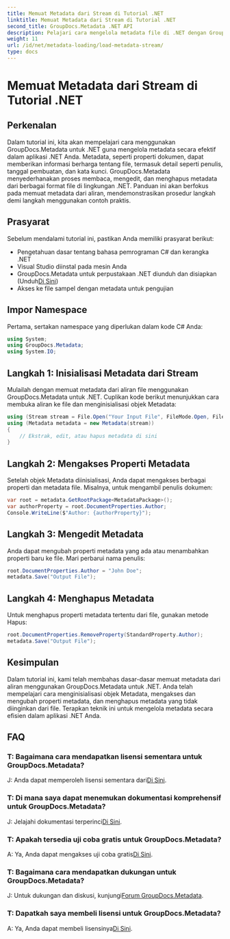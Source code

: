 ```yaml
---
title: Memuat Metadata dari Stream di Tutorial .NET
linktitle: Memuat Metadata dari Stream di Tutorial .NET
second_title: GroupDocs.Metadata .NET API
description: Pelajari cara mengelola metadata file di .NET dengan GroupDocs.Metadata. Panduan langkah demi langkah untuk memuat, mengedit, dan menghapus metadata dari aliran.
weight: 11
url: /id/net/metadata-loading/load-metadata-stream/
type: docs
---
```

# Memuat Metadata dari Stream di Tutorial .NET

## Perkenalan
Dalam tutorial ini, kita akan mempelajari cara menggunakan GroupDocs.Metadata untuk .NET guna mengelola metadata secara efektif dalam aplikasi .NET Anda. Metadata, seperti properti dokumen, dapat memberikan informasi berharga tentang file, termasuk detail seperti penulis, tanggal pembuatan, dan kata kunci. GroupDocs.Metadata menyederhanakan proses membaca, mengedit, dan menghapus metadata dari berbagai format file di lingkungan .NET. Panduan ini akan berfokus pada memuat metadata dari aliran, mendemonstrasikan prosedur langkah demi langkah menggunakan contoh praktis.
## Prasyarat
Sebelum mendalami tutorial ini, pastikan Anda memiliki prasyarat berikut:
- Pengetahuan dasar tentang bahasa pemrograman C# dan kerangka .NET
- Visual Studio diinstal pada mesin Anda
-  GroupDocs.Metadata untuk perpustakaan .NET diunduh dan disiapkan (Unduh[Di Sini](https://releases.groupdocs.com/metadata/net/))
- Akses ke file sampel dengan metadata untuk pengujian

## Impor Namespace
Pertama, sertakan namespace yang diperlukan dalam kode C# Anda:
```csharp
using System;
using GroupDocs.Metadata;
using System.IO;
```
## Langkah 1: Inisialisasi Metadata dari Stream
Mulailah dengan memuat metadata dari aliran file menggunakan GroupDocs.Metadata untuk .NET. Cuplikan kode berikut menunjukkan cara membuka aliran ke file dan menginisialisasi objek Metadata:

```csharp
using (Stream stream = File.Open("Your Input File", FileMode.Open, FileAccess.ReadWrite))
using (Metadata metadata = new Metadata(stream))
{
    // Ekstrak, edit, atau hapus metadata di sini
}
```
## Langkah 2: Mengakses Properti Metadata
Setelah objek Metadata diinisialisasi, Anda dapat mengakses berbagai properti dan metadata file. Misalnya, untuk mengambil penulis dokumen:

```csharp
var root = metadata.GetRootPackage<MetadataPackage>();
var authorProperty = root.DocumentProperties.Author;
Console.WriteLine($"Author: {authorProperty}");
```
## Langkah 3: Mengedit Metadata
Anda dapat mengubah properti metadata yang ada atau menambahkan properti baru ke file. Mari perbarui nama penulis:

```csharp
root.DocumentProperties.Author = "John Doe";
metadata.Save("Output File");
```
## Langkah 4: Menghapus Metadata
Untuk menghapus properti metadata tertentu dari file, gunakan metode Hapus:

```csharp
root.DocumentProperties.RemoveProperty(StandardProperty.Author);
metadata.Save("Output File");
```

## Kesimpulan
Dalam tutorial ini, kami telah membahas dasar-dasar memuat metadata dari aliran menggunakan GroupDocs.Metadata untuk .NET. Anda telah mempelajari cara menginisialisasi objek Metadata, mengakses dan mengubah properti metadata, dan menghapus metadata yang tidak diinginkan dari file. Terapkan teknik ini untuk mengelola metadata secara efisien dalam aplikasi .NET Anda.

## FAQ
### T: Bagaimana cara mendapatkan lisensi sementara untuk GroupDocs.Metadata?
 J: Anda dapat memperoleh lisensi sementara dari[Di Sini](https://purchase.groupdocs.com/temporary-license/).
### T: Di mana saya dapat menemukan dokumentasi komprehensif untuk GroupDocs.Metadata?
 J: Jelajahi dokumentasi terperinci[Di Sini](https://tutorials.groupdocs.com/metadata/net/).
### T: Apakah tersedia uji coba gratis untuk GroupDocs.Metadata?
 A: Ya, Anda dapat mengakses uji coba gratis[Di Sini](https://releases.groupdocs.com/).
### T: Bagaimana cara mendapatkan dukungan untuk GroupDocs.Metadata?
 J: Untuk dukungan dan diskusi, kunjungi[Forum GroupDocs.Metadata](https://forum.groupdocs.com/c/metadata/14).
### T: Dapatkah saya membeli lisensi untuk GroupDocs.Metadata?
 A: Ya, Anda dapat membeli lisensinya[Di Sini](https://purchase.groupdocs.com/buy).